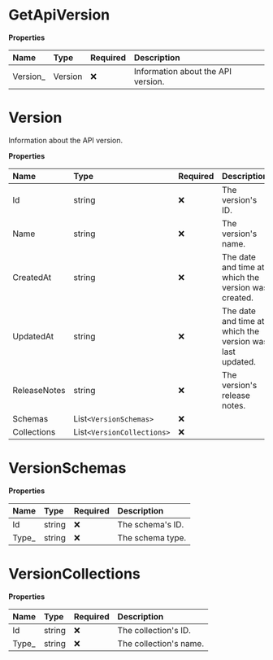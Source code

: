 # GetApiVersion

**Properties**

| Name      | Type    | Required | Description                        |
| :-------- | :------ | :------- | :--------------------------------- |
| Version\_ | Version | ❌       | Information about the API version. |

# Version

Information about the API version.

**Properties**

| Name         | Type                     | Required | Description                                              |
| :----------- | :----------------------- | :------- | :------------------------------------------------------- |
| Id           | string                   | ❌       | The version's ID.                                        |
| Name         | string                   | ❌       | The version's name.                                      |
| CreatedAt    | string                   | ❌       | The date and time at which the version was created.      |
| UpdatedAt    | string                   | ❌       | The date and time at which the version was last updated. |
| ReleaseNotes | string                   | ❌       | The version's release notes.                             |
| Schemas      | List`<VersionSchemas>`     | ❌       |                                                          |
| Collections  | List`<VersionCollections>` | ❌       |                                                          |

# VersionSchemas

**Properties**

| Name   | Type   | Required | Description      |
| :----- | :----- | :------- | :--------------- |
| Id     | string | ❌       | The schema's ID. |
| Type\_ | string | ❌       | The schema type. |

# VersionCollections

**Properties**

| Name   | Type   | Required | Description            |
| :----- | :----- | :------- | :--------------------- |
| Id     | string | ❌       | The collection's ID.   |
| Type\_ | string | ❌       | The collection's name. |

<!-- This file was generated by liblab | https://liblab.com/ -->
